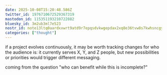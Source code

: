 ```yaml
---
date: 2025-10-08T15:20:48.586Z
twitter_id: 1976710672529367319
mastodon_id: 115351193210722882
bluesky_id: 3m2ub3ml7e523
nostr_id: note13ltq0aardxxwrt9atd9r7epqsdvkwgepdax2xq8e36tvw8s7kwhsncgy4w
categories: ["thought"]
---
```

if a project evolves continuously, it may be worth tracking changes for who the audience is: it currently serves X, Y, and Z people, but new possibilities or priorities would trigger different messaging.

coming from the question "who can benefit while this is incomplete?"
